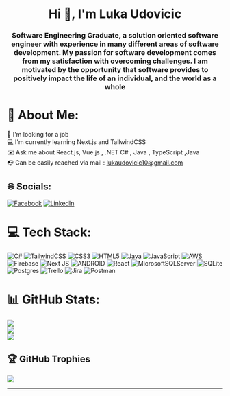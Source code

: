 
<h1 align="center">Hi 👋, I'm Luka Udovicic</h1>

<h3 align="center">Software Engineering Graduate, a solution oriented software engineer with experience in many different areas of software development. My passion for software development comes from my satisfaction with overcoming challenges. I am motivated by the opportunity that software provides to positively impact the life of an individual, and the world as a whole</h3>


# 💫 About Me:
🔎 I'm looking for a job<br>💻 I'm currently learning Next.js and TailwindCSS<br>✉️ Ask me about React.js, Vue.js , .NET C# , Java , TypeScript ,Java <br>📭 Can be easily reached via mail : lukaudovicic10@gmail.com


## 🌐 Socials:
[![Facebook](https://img.shields.io/badge/Facebook-%231877F2.svg?logo=Facebook&logoColor=white)](https://facebook.com/luka.udovicic583) [![LinkedIn](https://img.shields.io/badge/LinkedIn-%230077B5.svg?logo=linkedin&logoColor=white)](https://linkedin.com/in/lukaudovicic) 

# 💻 Tech Stack:
![C#](https://img.shields.io/badge/c%23-%23239120.svg?style=for-the-badge&logo=c-sharp&logoColor=white) ![TailwindCSS](https://img.shields.io/badge/tailwindcss-%2338B2AC.svg?style=for-the-badge&logo=tailwind-css&logoColor=white) ![CSS3](https://img.shields.io/badge/css3-%231572B6.svg?style=for-the-badge&logo=css3&logoColor=white) ![HTML5](https://img.shields.io/badge/html5-%23E34F26.svg?style=for-the-badge&logo=html5&logoColor=white) ![Java](https://img.shields.io/badge/java-%23ED8B00.svg?style=for-the-badge&logo=java&logoColor=white) ![JavaScript](https://img.shields.io/badge/javascript-%23323330.svg?style=for-the-badge&logo=javascript&logoColor=%23F7DF1E) ![AWS](https://img.shields.io/badge/AWS-%23FF9900.svg?style=for-the-badge&logo=amazon-aws&logoColor=white) ![Firebase](https://img.shields.io/badge/firebase-%23039BE5.svg?style=for-the-badge&logo=firebase) ![Next JS](https://img.shields.io/badge/Next-black?style=for-the-badge&logo=next.js&logoColor=white) ![ANDROID](https://img.shields.io/badge/android-%2320232a.svg?style=for-the-badge&logo=android&logoColor=%a4c639) ![React](https://img.shields.io/badge/react-%2320232a.svg?style=for-the-badge&logo=react&logoColor=%2361DAFB) ![MicrosoftSQLServer](https://img.shields.io/badge/Microsoft%20SQL%20Sever-CC2927?style=for-the-badge&logo=microsoft%20sql%20server&logoColor=white) ![SQLite](https://img.shields.io/badge/sqlite-%2307405e.svg?style=for-the-badge&logo=sqlite&logoColor=white) ![Postgres](https://img.shields.io/badge/postgres-%23316192.svg?style=for-the-badge&logo=postgresql&logoColor=white) ![Trello](https://img.shields.io/badge/Trello-%23026AA7.svg?style=for-the-badge&logo=Trello&logoColor=white) ![Jira](https://img.shields.io/badge/jira-%230A0FFF.svg?style=for-the-badge&logo=jira&logoColor=white) ![Postman](https://img.shields.io/badge/Postman-FF6C37?style=for-the-badge&logo=postman&logoColor=white)
# 📊 GitHub Stats:
![](https://github-readme-stats.vercel.app/api?username=LukaUdovicic02&theme=merko&hide_border=true&include_all_commits=true&count_private=true)<br/>
![](https://github-readme-streak-stats.herokuapp.com/?user=LukaUdovicic02&theme=merko&hide_border=true)<br/>
![](https://github-readme-stats.vercel.app/api/top-langs/?username=LukaUdovicic02&theme=merko&hide_border=true&include_all_commits=true&count_private=true&layout=compact)

## 🏆 GitHub Trophies
![](https://github-profile-trophy.vercel.app/?username=LukaUdovicic02&theme=gruvbox&no-frame=true&no-bg=false&margin-w=4)

---


<!-- Proudly created with GPRM ( https://gprm.itsvg.in ) -->
